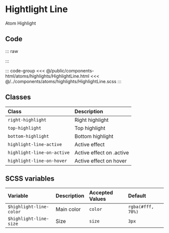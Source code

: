 # Hightlight Line
<Badge type="tip">Atom</Badge> <Badge type="info">Highlight</Badge>

## Code

::: raw
<div class="dev-section">
    <!--@include: ../../public/components-html/atoms/highlights/HighlightLine.html -->
</div>
:::

::: code-group
<<< @/public/components-html/atoms/highlights/HighlightLine.html
<<< @/../components/atoms/highlights/HighlightLine.scss
:::

## Classes

| Class                      | Description              |
|:---------------------------|:-------------------------|
| `right-highlight`          | Right highlight          |
| `top-highlight`            | Top highlight            |
| `bottom-highlight`         | Bottom highlight         |
| `highlight-line-active`    | Active effect            |
| `highlight-line-on-active` | Active effect on .active |
| `highlight-line-on-hover`  | Active effect on hover   |

## SCSS variables

| Variable                  | Description | Accepted Values | Default           |
|:--------------------------|:------------|:----------------|:------------------|
| `$highlight-line-color`   | Main color  | `color`         | `rgba(#fff, 70%)` |
| `$highlight-line-size`    | Size        | `size`          | `3px`             |

<style lang="scss">
@import "../../theme.scss";

$highlight-line-color: $primary-color;

@import "components/atoms/highlights/HighlightLine.scss";
</style>

